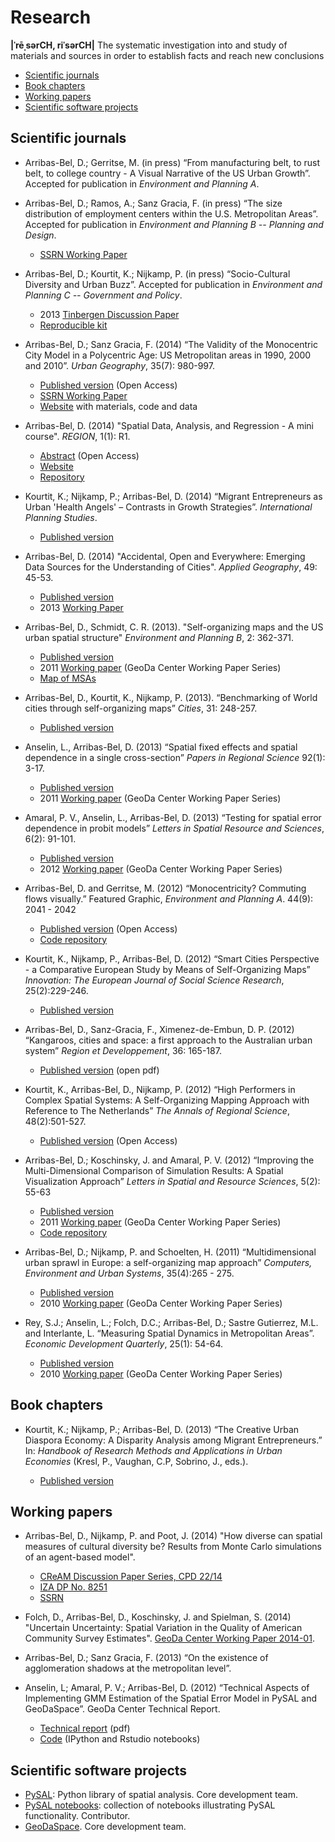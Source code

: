 
# Research

**|ˈrēˌsərCH, riˈsərCH|** The systematic investigation into and study of materials and
sources in order to establish facts and reach new conclusions

* [Scientific journals](#SciJo)
* [Book chapters](#BookCh)
* [Working papers](#WorkPa)
* [Scientific software projects](#Software)

## <a id="SciJo"></a> Scientific journals

* Arribas-Bel, D.; Gerritse, M. (in press) “From manufacturing belt, to rust
  belt, to college country - A Visual Narrative of the US Urban Growth”. Accepted for
  publication in *Environment and Planning A*.

* Arribas-Bel, D.; Ramos, A.; Sanz Gracia, F. (in press) “The size distribution of employment centers within the U.S. Metropolitan Areas”. Accepted for
  publication in *Environment and Planning B -- Planning and Design*.

    * [SSRN Working Paper](http://ssrn.com/abstract=2512693)

* Arribas-Bel, D.; Kourtit, K.; Nijkamp, P. (in press) “Socio-Cultural Diversity and Urban
  Buzz”. Accepted for publication in *Environment and Planning C -- Government
  and Policy*.

    * 2013 [Tinbergen Discussion Paper](http://www.tinbergen.nl/discussionpaper/?paper=2150)
    * [Reproducible kit](http://darribas.org/buzz_adam)

* Arribas-Bel, D.; Sanz Gracia, F. (2014) “The Validity of the Monocentric City Model
  in a Polycentric Age: US Metropolitan areas in 1990, 2000 and 2010”. *Urban Geography*, 35(7): 980-997.

    * [Published
            version](http://www.tandfonline.com/doi/full/10.1080/02723638.2014.940693#.U9qo10gg7VE)
    (Open Access)
    * [SSRN Working
            Paper](http://papers.ssrn.com/sol3/papers.cfm?abstract_id=2474858)
    * [Website](http://darribas.org/us_employment_centers/) with materials,
    code and data

* Arribas-Bel, D. (2014) "Spatial Data, Analysis, and Regression - A mini
course". *REGION*, 1(1): R1.

    * [Abstract](http://openjournals.wu.ac.at/ojs/index.php/region/article/view/42) (Open Access)
    * [Website](http://darribas.org/sdar_mini/)
    * [Repository](https://github.com/darribas/sdar_mini)

* Kourtit, K.; Nijkamp, P.; Arribas-Bel, D. (2014) “Migrant Entrepreneurs as Urban 'Health
  Angels' – Contrasts in Growth Strategies”. *International Planning Studies*.

    * [Published version](http://www.tandfonline.com/doi/full/10.1080/13563475.2014.942496#.VCp40ee7nig)

* Arribas-Bel, D. (2014) "Accidental, Open and Everywhere: Emerging Data Sources for the Understanding of Cities". *Applied Geography*, 49: 45-53.

    * [Published version](http://www.sciencedirect.com/science/article/pii/S0143622813002178)
    * 2013 [Working Paper](http://darribas.org/data_aoe)

* Arribas-Bel, D., Schmidt, C. R. (2013). "Self-organizing maps and the US urban spatial structure" *Environment and Planning B*, 2: 362-371.
    
    * [Published version](http://www.envplan.com/abstract.cgi?id=b37014)
    * 2011 [Working paper](https://geodacenter.asu.edu/%5Btermalias-raw%5D/self-organizing) (GeoDa Center Working Paper Series)
    * [Map of MSAs](http://bit.ly/IH25qJ)

* Arribas-Bel, D., Kourtit, K., Nijkamp, P. (2013). “Benchmarking of World cities
  through self-organizing maps” *Cities*, 31: 248-257.
    
    * [Published version](http://www.sciencedirect.com/science/article/pii/S0264275112001151)

* Anselin, L., Arribas-Bel, D. (2013) “Spatial fixed effects and spatial dependence in a single cross-section”
  *Papers in Regional Science* 92(1): 3-17.

    * [Published
      version](http://onlinelibrary.wiley.com/doi/10.1111/j.1435-5957.2012.00480.x/abstract)
    * 2011 [Working
      paper](https://geodacenter.asu.edu/category/public/spatial-fixed-e) (GeoDa Center Working Paper Series)

* Amaral, P. V., Anselin, L., Arribas-Bel, D. (2013) “Testing for spatial error
  dependence in probit models” *Letters in Spatial Resource and Sciences*, 6(2): 91-101.

    * [Published
      version](http://link.springer.com/article/10.1007/s12076-012-0089-9)
    * 2012 [Working
      paper](https://geodacenter.asu.edu/projects/nij/content/testing-spatial) (GeoDa Center Working Paper Series)

* Arribas-Bel, D. and Gerritse, M. (2012) “Monocentricity? Commuting flows visually.”
  Featured Graphic, *Environment and Planning A*. 44(9): 2041 - 2042

    * [Published version](http://www.envplan.com/abstract.cgi?id=a44561) (Open
      Access)
    * [Code repository](https://github.com/darribas/comFlowViz)

* Kourtit, K., Nijkamp, P., Arribas-Bel, D. (2012) “Smart Cities Perspective - a
  Comparative European Study by Means of Self-Organizing Maps” *Innovation: The
  European Journal of Social Science Research*, 25(2):229-246.

    * [Published
      version](http://www.ingentaconnect.com/content/routledg/ciej/2012/00000025/00000002/art00009)

* Arribas-Bel, D., Sanz-Gracia, F., Ximenez-de-Embun, D. P. (2012) “Kangaroos,
  cities and space: a first approach to the Australian urban system” *Region
  et Developpement*, 36: 165-187.

    * [Published
      version](http://region-developpement.univ-tln.fr/fr/pdf/R36/9-Arribas.pdf)
      (open pdf)

* Kourtit, K., Arribas-Bel, D., Nijkamp, P. (2012) “High Performers in Complex
  Spatial Systems: A Self-Organizing Mapping Approach with Reference to The
  Netherlands” *The Annals of Regional Science*, 48(2):501-527.
 
    * [Published
      version](http://link.springer.com/article/10.1007%2Fs00168-011-0483-z) (Open Access)

* Arribas-Bel, D.; Koschinsky, J. and Amaral, P. V. (2012) “Improving the
  Multi-Dimensional Comparison of Simulation Results: A Spatial Visualization
  Approach” *Letters in Spatial and Resource Sciences*, 5(2): 55-63
  
    * [Published
      version](http://link.springer.com/article/10.1007%2Fs00168-011-0483-z)
    * 2011 [Working
      paper](https://geodacenter.asu.edu/category/public/improving-multi) (GeoDa Center Working Paper Series)
    * [Code repository](https://github.com/darribas/simVizMap)

* Arribas-Bel, D.; Nijkamp, P. and Schoelten, H. (2011) “Multidimensional urban
  sprawl in Europe: a self-organizing map approach” *Computers, Environment and
  Urban Systems*, 35(4):265 - 275.
 
    * [Published
      version](http://www.sciencedirect.com/science/article/pii/S0198971510000992)
    * 2010 [Working paper](https://geodacenter.asu.edu/multidimensiona) (GeoDa Center Working Paper Series)

* Rey, S.J.; Anselin, L.; Folch, D.C.; Arribas-Bel, D.; Sastre Gutierrez, M.L. and
  Interlante, L. “Measuring Spatial Dynamics in Metropolitan Areas”. *Economic
  Development Quarterly*, 25(1): 54-64.

    * [Published version](http://edq.sagepub.com/content/25/1/54.abstract)
    * 2010 [Working
      paper](https://geodacenter.asu.edu/category/public/measuring-spati) (GeoDa Center Working Paper Series)
 
## <a id="BookCh"></a> Book chapters

* Kourtit, K.; Nijkamp, P.; Arribas-Bel, D. (2013) “The Creative Urban Diaspora
  Economy: A Disparity Analysis among Migrant Entrepreneurs.” In: *Handbook of
  Research Methods and Applications in Urban Economies* (Kresl, P., Vaughan,
  C.P, Sobrino, J., eds.).

    * [Published
      version](http://www.elgaronline.com/abstract/9780857934611.00029.xml)

## <a id="WorkPa"></a> Working papers

* Arribas-Bel, D., Nijkamp, P. and Poot, J. (2014)
  "How diverse can spatial measures of cultural diversity be? Results from
  Monte Carlo simulations of an agent-based model". 

    * [CReAM Discussion Paper
  Series, CPD 22/14](http://cream-migration.org/publ_uploads/CDP_22_14.pdf)
    * [IZA DP No. 8251](http://ftp.iza.org/dp8251.pdf)
    * [SSRN](http://papers.ssrn.com/sol3/papers.cfm?abstract_id=2462417)

* Folch, D., Arribas-Bel, D., Koschinsky, J. and Spielman, S. (2014)
  "Uncertain Uncertainty: Spatial Variation in the Quality of American
  Community Survey Estimates". [GeoDa Center Working
  Paper 2014-01](http://geodacenter.asu.edu/category/public/uncertain-uncer).

* Arribas-Bel, D.; Sanz Gracia, F. (2013) “On the existence of agglomeration shadows
  at the metropolitan level”.

* Anselin, L; Amaral, P. V.; Arribas-Bel, D. (2012) “Technical Aspects of
  Implementing GMM Estimation of the Spatial Error Model in PySAL and
  GeoDaSpace”. GeoDa Center Technical Report.

    * [Technical report](https://geodacenter.asu.edu/drupal_files/sperrorgmm_wp2.pdf) (pdf)
    * [Code](https://geodacenter.asu.edu/drupal_files/Code.zip) (IPython and Rstudio notebooks)

## <a id="Software"></a> Scientific software projects

* [PySAL](http://pysal.org): Python library of spatial analysis. Core
  development team.
* [PySAL notebooks](https://github.com/pysal/notebooks): collection of notebooks illustrating PySAL functionality.
  Contributor.
* [GeoDaSpace](https://geodacenter.asu.edu/software/downloads/geodaspace). Core development team.

